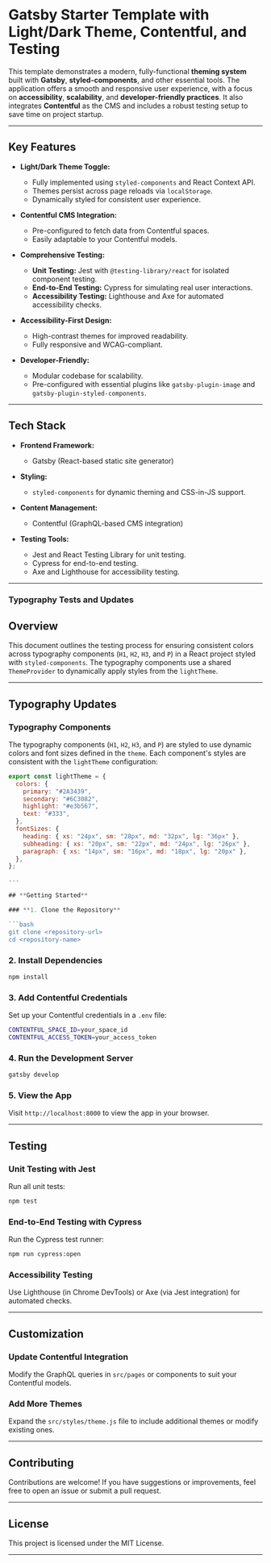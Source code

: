 # **Gatsby Starter Template with Light/Dark Theme, Contentful, and Testing**

This template demonstrates a modern, fully-functional **theming system** built with **Gatsby**, **styled-components**, and other essential tools. The application offers a smooth and responsive user experience, with a focus on **accessibility**, **scalability**, and **developer-friendly practices**. It also integrates **Contentful** as the CMS and includes a robust testing setup to save time on project startup.

---

## **Key Features**

- **Light/Dark Theme Toggle:**
  - Fully implemented using `styled-components` and React Context API.
  - Themes persist across page reloads via `localStorage`.
  - Dynamically styled for consistent user experience.

- **Contentful CMS Integration:**
  - Pre-configured to fetch data from Contentful spaces.
  - Easily adaptable to your Contentful models.

- **Comprehensive Testing:**
  - **Unit Testing:** Jest with `@testing-library/react` for isolated component testing.
  - **End-to-End Testing:** Cypress for simulating real user interactions.
  - **Accessibility Testing:** Lighthouse and Axe for automated accessibility checks.

- **Accessibility-First Design:**
  - High-contrast themes for improved readability.
  - Fully responsive and WCAG-compliant.

- **Developer-Friendly:**
  - Modular codebase for scalability.
  - Pre-configured with essential plugins like `gatsby-plugin-image` and `gatsby-plugin-styled-components`.

---

## **Tech Stack**

- **Frontend Framework:**
  - Gatsby (React-based static site generator)

- **Styling:**
  - `styled-components` for dynamic theming and CSS-in-JS support.

- **Content Management:**
  - Contentful (GraphQL-based CMS integration)

- **Testing Tools:**
  - Jest and React Testing Library for unit testing.
  - Cypress for end-to-end testing.
  - Axe and Lighthouse for accessibility testing.

---

### Typography Tests and Updates

## Overview

This document outlines the testing process for ensuring consistent colors across typography components (`H1`, `H2`, `H3`, and `P`) in a React project styled with `styled-components`. The typography components use a shared `ThemeProvider` to dynamically apply styles from the `lightTheme`.

---

## Typography Updates

### Typography Components

The typography components (`H1`, `H2`, `H3`, and `P`) are styled to use dynamic colors and font sizes defined in the `theme`. Each component's styles are consistent with the `lightTheme` configuration:

```javascript
export const lightTheme = {
  colors: {
    primary: "#2A3439",
    secondary: "#6C3082",
    highlight: "#e3b567",
    text: "#333",
  },
  fontSizes: {
    heading: { xs: "24px", sm: "28px", md: "32px", lg: "36px" },
    subheading: { xs: "20px", sm: "22px", md: "24px", lg: "26px" },
    paragraph: { xs: "14px", sm: "16px", md: "18px", lg: "20px" },
  },
};

---

## **Getting Started**

### **1. Clone the Repository**

```bash
git clone <repository-url>
cd <repository-name>
```

### **2. Install Dependencies**

```bash
npm install
```

### **3. Add Contentful Credentials**

Set up your Contentful credentials in a `.env` file:

```bash
CONTENTFUL_SPACE_ID=your_space_id
CONTENTFUL_ACCESS_TOKEN=your_access_token
```

### **4. Run the Development Server**

```bash
gatsby develop
```

### **5. View the App**

Visit `http://localhost:8000` to view the app in your browser.

---

## **Testing**

### **Unit Testing with Jest**

Run all unit tests:

```bash
npm test
```

### **End-to-End Testing with Cypress**

Run the Cypress test runner:

```bash
npm run cypress:open
```

### **Accessibility Testing**

Use Lighthouse (in Chrome DevTools) or Axe (via Jest integration) for automated checks.

---

## **Customization**

### **Update Contentful Integration**

Modify the GraphQL queries in `src/pages` or components to suit your Contentful models.

### **Add More Themes**

Expand the `src/styles/theme.js` file to include additional themes or modify existing ones.

---

## **Contributing**

Contributions are welcome! If you have suggestions or improvements, feel free to open an issue or submit a pull request.

---

## **License**

This project is licensed under the MIT License.

---
